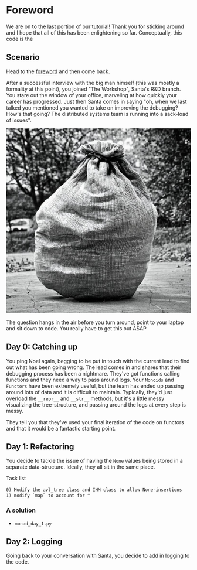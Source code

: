 # Foreword

We are on to the last portion of our tutorial! Thank you for sticking around and I hope that all of this has been
enlightening so far. Conceptually, this code is the 

## Scenario

Head to the [foreword](foreword.md) and then come back.

After a successful interview with the big man himself (this was mostly a formality at this point), you joined "The
Workshop", Santa's R&D branch. You stare out the window of your office, marveling at how quickly your career has
progressed. Just then Santa comes in saying "oh, when we last talked you mentioned you wanted to take on improving the
debugging? How's that going? The distributed systems team is running into a sack-load of issues".

![Sack of problems](../assets/big_sack_of_problems.jpg)

The question hangs in
the air before you turn around, point to your laptop and sit down to code. You really have to get this out ASAP

## Day 0: Catching up

You ping Noel again, begging to be put in touch with the current lead to find out what has been going wrong. The lead
comes in and shares
that their debugging process has been a nightmare. They've got functions calling functions and they need a way to pass
around logs. Your
`Monoids` and `Functors` have been extremely useful, but the team has ended up passing around lots of data and it is
difficult to maintain. Typically, they'd just overload the `__repr__` and `__str__` methods, but it's a little messy
visualizing
the tree-structure, and passing around the logs at every step is messy.

They tell you that they've used your final iteration of the code on functors and that it would be a fantastic starting
point.

## Day 1: Refactoring

You decide to tackle the issue of having the `None` values being stored in a separate data-structure. Ideally, they all
sit in the same place.

Task list

```
0) Modify the avl_tree class and IHM class to allow None-insertions
1) modify `map` to account for ^
```

### A solution

- `monad_day_1.py`

## Day 2: Logging

Going back to your conversation with Santa, you decide to add in logging to the code. 